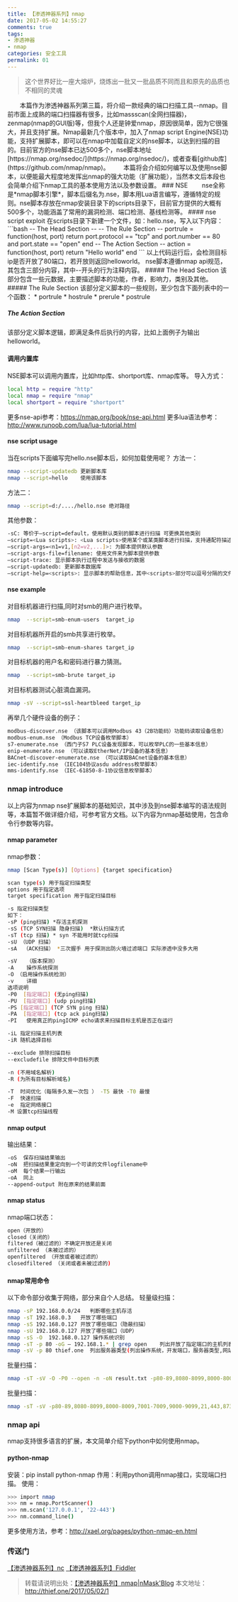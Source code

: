 ```yaml
---
title: 【渗透神器系列】nmap
date: 2017-05-02 14:55:27
comments: true
tags:
- 渗透神器
- nmap
categories: 安全工具
permalink: 01
---
```

<blockquote class="blockquote-center">这个世界好比一座大熔炉，烧炼出一批又一批品质不同而且和原先的品质也不相同的灵魂</blockquote>
　　本篇作为渗透神器系列第三篇，将介绍一款经典的端口扫描工具--nmap。目前市面上成熟的端口扫描器有很多，比如massscan(全网扫描器)，zenmap(nmap的GUI版)等，但我个人还是钟爱nmap，原因很简单，因为它很强大，并且支持扩展。Nmap最新几个版本中，加入了nmap script Engine(NSE)功能，支持扩展脚本，即可以在nmap中加载自定义的nse脚本，以达到扫描的目的。目前官方的nse脚本已达500多个，nse脚本地址[https://nmap.org/nsedoc/](https://nmap.org/nsedoc/)，或者查看[github库](https://github.com/nmap/nmap)。
　　本篇将会介绍如何编写以及使用nse脚本，以便能最大程度地发挥出nmap的强大功能（扩展功能），当然本文后本段也会简单介绍下nmap工具的基本使用方法以及参数设置。
<!--more -->
### NSE
　　nse全称是*nmap脚本引擎*，脚本后缀名为.nse，脚本用Lua语言编写，遵循特定的规则。nse脚本存放在nmap安装目录下的scripts目录下，目前官方提供的大概有500多个，功能涵盖了常用的漏洞检测、端口检测、基线检测等。
#### nse script exploit
在scripts目录下新建一个文件，如：hello.nse，写入以下内容：
```bash
-- The Head Section --
-- The Rule Section --
portrule = function(host, port)
return port.protocol == "tcp" and port.number == 80 and port.state == "open"
end
-- The Action Section --
action = function(host, port)
return "Hello world"
end
```
以上代码运行后，会检测目标ip是否开放了80端口，若开放则返回helloworld。
nse脚本遵循nmap api规范，其包含三部分内容，其中--开头的行为注释内容。
##### The Head Section
该部分包含一些元数据，主要描述脚本的功能，作者，影响力，类别及其他。
##### The Rule Section
该部分定义脚本的一些规则，至少包含下面列表中的一个函数：
* portrule
* hostrule
* prerule
* postrule

##### The Action Section
该部分定义脚本逻辑，即满足条件后执行的内容，比如上面例子为输出helloworld。

#### 调用内置库
NSE脚本可以调用内置库，比如http库、shortport库、nmap库等。
导入方式：
```bash
local http = require "http"
local nmap = require "nmap"
local shortport = require "shortport"
```
更多nse-api参考：https://nmap.org/book/nse-api.html
更多lua语法参考：http://www.runoob.com/lua/lua-tutorial.html
#### nse script usage
当在scripts下面编写完hello.nse脚本后，如何加载使用呢？
方法一：
```bash
nmap --script-updatedb 更新脚本库
nmap --script=hello    使用该脚本
```
方法二：
```bash
nmap --script=d:/..../hello.nse 绝对路径
```
其他参数：
```bash
-sC: 等价于–script=default，使用默认类别的脚本进行扫描 可更换其他类别
–script=<Lua scripts>: <Lua scripts>使用某个或某类脚本进行扫描，支持通配符描述
–script-args=<n1=v1,[n2=v2,...]>: 为脚本提供默认参数
–script-args-file=filename: 使用文件来为脚本提供参数
–script-trace: 显示脚本执行过程中发送与接收的数据
–script-updatedb: 更新脚本数据库
–script-help=<scripts>: 显示脚本的帮助信息，其中<scripts>部分可以逗号分隔的文件或脚本类别
```
#### nse example
对目标机器进行扫描,同时对smb的用户进行枚举。
```bash
nmap  --script=smb-enum-users  target_ip
```
对目标机器所开启的smb共享进行枚举。
```bash
nmap  --script=smb-enum-shares target_ip
```
对目标机器的用户名和密码进行暴力猜测。
```bash
nmap  --script=smb-brute target_ip
```
对目标机器测试心脏滴血漏洞。
```bash
nmap -sV --script=ssl-heartbleed target_ip
```
再举几个硬件设备的例子：
```bash
modbus-discover.nse （该脚本可以调用Modbus 43（2B功能码）功能码读取设备信息）
modbus-enum.nse （Modbus TCP设备枚举脚本）
s7-enumerate.nse （西门子S7 PLC设备发现脚本，可以枚举PLC的一些基本信息）
enip-enumerate.nse （可以读取EtherNet/IP设备的基本信息）
BACnet-discover-enumerate.nse （可以读取BACnet设备的基本信息）
iec-identify.nse （IEC104协议asdu address枚举脚本）
mms-identify.nse （IEC-61850-8-1协议信息枚举脚本）
```
### nmap introduce
以上内容为nmap nse扩展脚本的基础知识，其中涉及到nse脚本编写的语法规则等，本篇暂不做详细介绍，可参考官方文档。以下内容为nmap基础使用，包含命令行参数等内容。
#### nmap parameter
nmap参数：
```bash
nmap [Scan Type(s)] [Options] {target specification}

scan type(s) 用于指定扫描类型
options 用于指定选项
target specification 用于指定扫描目标

-s 指定扫描类型
如下：
-sP (ping扫描) *存活主机探测
-sS (TCP SYN扫描 隐身扫描)  *默认扫描方式
-sT (tcp 扫描) * syn 不能用时就tcp扫描
-sU （UDP 扫描）
-sA  （ACK扫描） *三次握手 用于探测出防火墙过滤端口 实际渗透中没多大用

-sV   （版本探测）
-A    操作系统探测
-O （启用操作系统检测）
-v    详细
选项说明
-P0  [指定端口] (无ping扫描)
-PU  [指定端口] (udp ping扫描)
-PS [指定端口] (TCP SYN ping 扫描)
-PA  [指定端口] (tcp ack ping扫描) 
-PI   使用真正的pingICMP echo请求来扫描目标主机是否正在运行

-iL 指定扫描主机列表
-iR 随机选择目标

--exclude 排除扫描目标
--excludefile 排除文件中目标列表

-n (不用域名解析)
-R (为所有目标解析域名)

-T  时间优化（每隔多久发一次包 ） -T5 最快 -T0 最慢
-F  快速扫描
-e  指定网络接口
-M 设置tcp扫描线程
```
#### nmap output
输出结果：
```bash
-oS  保存扫描结果输出
-oN  把扫描结果重定向到一个可读的文件logfilename中
-oM  每个结果一行输出
-oA  同上
--append-output 附在原来的结果前面
```
#### nmap status
nmap端口状态：
```bash
open（开放的）
closed（关闭的）
filtered（被过滤的）不确定开放还是关闭
unfiltered （未被过滤的）
openfiltered （开放或者被过滤的）
closedfiltered （关闭或者未被过滤的)
```
#### nmap常用命令
以下命令部分收集于网络，部分来自个人总结。
轻量级扫描：
```bash
nmap -sP 192.168.0.0/24   判断哪些主机存活
nmap -sT 192.168.0.3   开放了哪些端口
nmap -sS 192.168.0.127 开放了哪些端口（隐蔽扫描）
nmap -sU 192.168.0.127 开放了哪些端口（UDP）
nmap -sS -O  192.168.0.127 操作系统识别
nmap -sT -p 80 -oG – 192.168.1.* | grep open    列出开放了指定端口的主机列表
nmap -sV -p 80 thief.one  列出服务器类型(列出操作系统，开发端口，服务器类型,网站脚本类型等)
```
批量扫描：
```bash
nmap -sT -sV -O -P0 --open -n -oN result.txt -p80-89,8080-8099,8000-8009,7001-7009,9000-9099,21,443,873,2601,2604,3128,4440,6082,6379,8888,3389,9200,11211,27017,28017,389,8443,4848,8649,995,9440,9871,2222,2082,3311,18100,9956,1433,3306,1900,49705,50030,7778,5432,7080,5900,50070,5000,5560,10000 -iL ip.txt
```
批量扫描：
```bash
nmap -sT -sV -p80-89,8080-8099,8000-8009,7001-7009,9000-9099,21,443,873,2601,2604,3128,4440,6082,6379,8888,3389,9200,11211,27017,28017,389,8443,4848,8649,995,9440,9871,2222,2082,3311,18100,9956,1433,3306,1900,49705,50030,7778,5432,7080,5900,50070,5000,5560,10000 --open --max-hostgroup 10 --max-parallelism 10 --max-rtt-timeout 1000ms --host-timeout 800s --max-scan-delay 2000ms -iL ~/Desktop/ip.txt -oN ~/Desktop/result/result.txt
```
### nmap api
nmap支持很多语言的扩展，本文简单介绍下python中如何使用nmap。
#### python-nmap
安装：pip install python-nmap
作用：利用python调用nmap接口，实现端口扫描。
使用：
```bash
>>> import nmap
>>> nm = nmap.PortScanner()
>>> nm.scan('127.0.0.1', '22-443')
>>> nm.command_line()
```
更多使用方法，参考：http://xael.org/pages/python-nmap-en.html

### 传送门
[【渗透神器系列】nc](http://thief.one/2017/04/10/1/)
[【渗透神器系列】Fiddler](http://thief.one/2017/04/27/1)


>转载请说明出处：[【渗透神器系列】nmap|nMask'Blog](http://thief.one/2017/05/02/1)
本文地址：http://thief.one/2017/05/02/1
